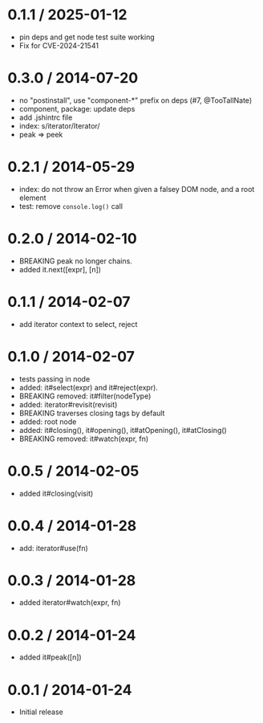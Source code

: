# 0.1.1 / 2025-01-12

- pin deps and get node test suite working
- Fix for CVE-2024-21541

# 0.3.0 / 2014-07-20

- no "postinstall", use "component-\*" prefix on deps (#7, @TooTallNate)
- component, package: update deps
- add .jshintrc file
- index: s/iterator/Iterator/
- peak => peek

# 0.2.1 / 2014-05-29

- index: do not throw an Error when given a falsey DOM node, and a root element
- test: remove `console.log()` call

# 0.2.0 / 2014-02-10

- BREAKING peak no longer chains.
- added it.next([expr], [n])

# 0.1.1 / 2014-02-07

- add iterator context to select, reject

# 0.1.0 / 2014-02-07

- tests passing in node
- added: it#select(expr) and it#reject(expr).
- BREAKING removed: it#filter(nodeType)
- added: iterator#revisit(revisit)
- BREAKING traverses closing tags by default
- added: root node
- added: it#closing(), it#opening(), it#atOpening(), it#atClosing()
- BREAKING removed: it#watch(expr, fn)

# 0.0.5 / 2014-02-05

- added it#closing(visit)

# 0.0.4 / 2014-01-28

- add: iterator#use(fn)

# 0.0.3 / 2014-01-28

- added iterator#watch(expr, fn)

# 0.0.2 / 2014-01-24

- added it#peak([n])

# 0.0.1 / 2014-01-24

- Initial release
